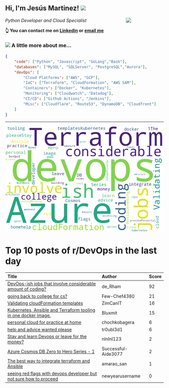 <!--
**jmartinezl/jmartinezl** is a ✨ _special_ ✨ repository because its `README.md` (this file) appears on your GitHub profile.

Here are some ideas to get you started:

- 🔭 I’m currently working on ...
- 🌱 I’m currently learning ...
- 👯 I’m looking to collaborate on ...
- 🤔 I’m looking for help with ...
- 💬 Ask me about ...
- 📫 How to reach me: ...
- 😄 Pronouns: ...
- ⚡ Fun fact: ...
-->

<h2>Hi, I'm Jesús Martinez! <img src="https://media.giphy.com/media/WUlplcMpOCEmTGBtBW/giphy.gif" width="30"> </h2>
<img align='right' src="https://media.giphy.com/media/NytMLKyiaIh6VH9SPm/giphy.gif" width="120">
<p><em>Python Developer and Cloud Specialist
</em></p>

**👆 You can contact me on [Linkedin](https://www.linkedin.com/in/jes%C3%BAs-martinez-2b7b10104/) or [email me](mailto:jesus.mtz.lorenzo@gmail.com)**

### <img src="https://media.giphy.com/media/VgCDAzcKvsR6OM0uWg/giphy.gif" width="50"> A little more about me...  

```json
{
    "code": ["Python", "Javascript", "GoLang","Bash"],
    "databases": ["MySQL", "SQLServer", "PostgreSQL","Aurora"],
    "devOps": [
        "Cloud Platforms": ["AWS", "GCP"],
        "IaC": ["Terraform", "CloudFormation", "AWS SAM"],
        "Containers": ["Docker", "Kubernetes"],
        "Monitoring": ["Cloudwatch", "Datadog"],
        "CI/CD": ["Github Actions", "Jenkins"],
        "Misc": ["Cloudflare", "Route53", "DynamoDB", "Cloudfront"]
    ]
}
```
---

![Wordcloud](./cloud.png)

# Top 10 posts of r/DevOps in the last day

| Title | Author | Score |
|:---|:---|:---|
| [DevOps-ish jobs that involve considerable amount of coding?](https://www.reddit.com/r/devops/comments/wil5ax/devopsish_jobs_that_involve_considerable_amount/) | de_Rham | 92 |
| [going back to college for cs?](https://www.reddit.com/r/devops/comments/wiqy6o/going_back_to_college_for_cs/) | Few-Chef4380 | 21 |
| [Validating cloudFormation templates](https://www.reddit.com/r/devops/comments/wilsds/validating_cloudformation_templates/) | ZimCanIT | 16 |
| [Kubernetes, Ansible and Terraform tooling in one docker image.](https://www.reddit.com/r/devops/comments/wj3myu/kubernetes_ansible_and_terraform_tooling_in_one/) | Bluxmit | 15 |
| [personal cloud for practice at home](https://www.reddit.com/r/devops/comments/wihq0k/personal_cloud_for_practice_at_home/) | chochkobagera | 6 |
| [help and advice wanted please](https://www.reddit.com/r/devops/comments/wiep5h/help_and_advice_wanted_please/) | tr0ubl3d1 | 6 |
| [Stay and learn Devops or leave for the money?](https://www.reddit.com/r/devops/comments/wix6ek/stay_and_learn_devops_or_leave_for_the_money/) | nlnlnl123 | 2 |
| [Azure Cosmos DB Zero to Hero Series - 1](https://www.reddit.com/r/devops/comments/wiypx8/azure_cosmos_db_zero_to_hero_series_1/) | Successful-Aide3077 | 2 |
| [The best way to integrate terraform and Ansible](https://www.reddit.com/r/devops/comments/wj494p/the_best_way_to_integrate_terraform_and_ansible/) | amarao_san | 1 |
| [seeing red flags with devops developer but not sure how to proceed](https://www.reddit.com/r/devops/comments/wj0gm1/seeing_red_flags_with_devops_developer_but_not/) | newyearusername | 0 |
